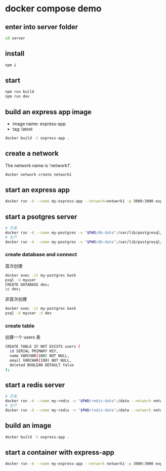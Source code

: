 # docker compose demo

## enter into server folder

```bash
cd server
```

## install

```bash
npm i
```

## start

```bash
npm run build
npm run dev
```

## build an express app image

- image name: express-app
- tag: latest

```bash
docker build -t express-app .
```

## create a network

The network name is 'network1'.

```bash
docker network create network1
```

## start an express app

```bash
docker run -d --name my-express-app --network=network1 -p 3000:3000 express-app
```

## start a psotgres server

```bash
# 开发
docker run -d --name my-postgres -v "$PWD/db-data":/var/lib/postgresql/data --network network1 -p 5432:5432 -e POSTGRES_USER=myuser -e POSTGRES_PASSWORD=mypassword postgres:14-alpine
# 生产
docker run -d --name my-postgres -v "$PWD/db-data":/var/lib/postgresql/data --network network1 -e POSTGRES_USER=myuser -e POSTGRES_PASSWORD=mypassword postgres:14-alpine
```

### create database and connect

首次创建

```bash
docker exec -it my-postgres bash
psql -U myuser
CREATE DATABASE dev;
\c dev;
```

非首次创建

```bash
docker exec -it my-postgres bash
psql -U myuser -d dev
```

### create table

创建一个 users 表

```bash
CREATE TABLE IF NOT EXISTS users (
  id SERIAL PRIMARY KEY,
  name VARCHAR(100) NOT NULL,
  email VARCHAR(100) NOT NULL,
  deleted BOOLEAN DEFAULT false
);
```

## start a redis server

```bash
# 开发
docker run -d --name my-redis -v "$PWD/redis-data":/data --network network1 -p 6379:6379 redis:6.0.20-alpine redis-server --appendonly yes --requirepass 12345678
# 生产
docker run -d --name my-redis -v "$PWD/redis-data":/data --network network1 redis:6.0.20-alpine redis-server --appendonly yes --requirepass 12345678
```

## build an image

```bash
docker build -t express-app .
```

## start a container with express-app

```bash
docker run -d --name my-express-app --network network1 -p 3000:3000 express-app
```
